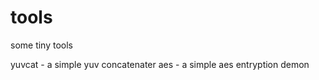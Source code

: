 tools
=====

some tiny tools

yuvcat - a simple yuv concatenater
aes    - a simple aes entryption demon